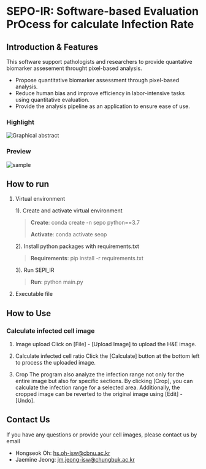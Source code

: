 <h1>SEPO-IR: Software-based Evaluation PrOcess for calculate Infection Rate</h1>

<H2>Introduction & Features</H2>
This software support pathologists and researchers to provide quantative biomarker assesement throught pixel-based analysis.

- Propose quantitative biomarker assessment through pixel-based analysis.
- Reduce human bias and improve efficiency in labor-intensive tasks using quantitative evaluation.
- Provide the analysis pipeline as an application to ensure ease of use.

### Highlight
![Graphical abstract](https://github.com/user-attachments/assets/f480bcfa-056e-4e40-9e0e-e43b8890c69d)

### Preview
![sample](https://github.com/user-attachments/assets/e26887d4-f10b-479b-80ac-c341462da66e)


<H2>How to run</H2>

1. Virtual environment
   
   1). Create and activate virtual environment
   
   >
   >  **Create**: conda create -n sepo python==3.7
   > 
   >  **Activate**: conda activate seop
   >

   2). Install python packages with requirements.txt 

   > **Requirements**: pip install -r requirements.txt
   
   3). Run SEPI_IR

   > **Run**: python main.py
   
3. Executable file

<H2>How to Use</H2>

### Calculate infected cell image
1. Image upload
   Click on [File] - [Upload Image] to upload the H&E image.

3. Calculate infected cell ratio
   Click the [Calculate] button at the bottom left to process the uploaded image.

4. Crop
   The program also analyze the infection range not only for the entire image but also for specific sections. By clicking [Crop], you can calculate the infection range for a selected area. Additionally, the cropped image can be reverted to the original image using [Edit] - [Undo].


<H2>Contact Us</H2>
If you have any questions or provide your cell images, please contact us by email

- Hongseok Oh: [hs.oh-isw@cbnu.ac.kr](mailto:hs.oh-isw@cbnu.ac.kr)
- Jaemine Jeong: [jm.jeong-isw@chungbuk.ac.kr](mailto:jm.jeong-isw@chungbuk.ac.kr)


